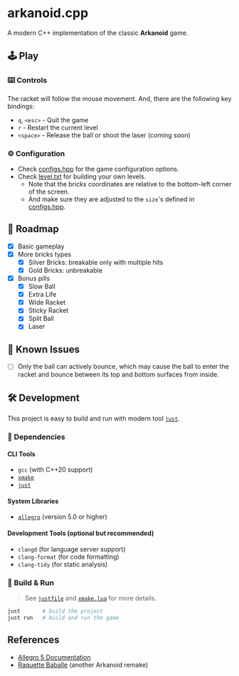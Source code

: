 # arkanoid.cpp

A modern C++ implementation of the classic **Arkanoid** game.

## 🕹️ Play

### ⌨️ Controls

The racket will follow the mouse movement. And, there are the following key bindings:

- `q`, `<esc>` - Quit the game
- `r` - Restart the current level
- `<space>` - Release the ball or shoot the laser (coming soon)

### ⚙️ Configuration

- Check [configs.hpp](./configs.hpp) for the game configuration options.
- Check [level.txt](./ressources/level.txt) for building your own levels.
  - Note that the bricks coordinates are relative to the bottom-left corner of the screen.
  - And make sure they are adjusted to the `size`'s defined in [configs.hpp](./configs.hpp).

## 🎯 Roadmap

- [x] Basic gameplay
- [x] More bricks types
  - [x] Silver Bricks: breakable only with multiple hits
  - [x] Gold Bricks: unbreakable
- [x] Bonus pills
  - [x] Slow Ball
  - [x] Extra Life
  - [x] Wide Racket
  - [x] Sticky Racket
  - [x] Split Ball
  - [x] Laser

## 🐛 Known Issues

- [ ] Only the ball can actively bounce, which may cause the ball to enter the racket and bounce between its top and bottom surfaces from inside.

## 🛠️ Development

This project is easy to build and run with modern tool [`just`](https://github.com/casey/just).

### 🔧 Dependencies

#### CLI Tools

* `gcc` (with C++20 support)
* [`xmake`](https://xmake.io)
* [`just`](https://github.com/casey/just)

#### System Libraries

* [`allegro`](https://github.com/liballeg/allegro5) (version 5.0 or higher)

#### Development Tools (optional but recommended)

* `clangd` (for language server support)
* `clang-format` (for code formatting)
* `clang-tidy` (for static analysis)

### 🚀 Build & Run

> See [`justfile`](./justfile) and [`xmake.lua`](./xmake.lua) for more details.

```bash
just       # build the project
just run   # build and run the game
```


## References

- [Allegro 5 Documentation](https://liballeg.org/a5docs/5.2.10/index.html)
- [Raquette Baballe](https://github.com/LuxySs-Evr5/RaquetteBaballe) (another Arkanoid remake)
